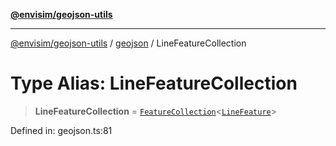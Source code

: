 [**@envisim/geojson-utils**](../../README.md)

---

[@envisim/geojson-utils]() / [geojson](../README.md) / LineFeatureCollection

# Type Alias: LineFeatureCollection

> **LineFeatureCollection** = [`FeatureCollection`](FeatureCollection.md)\<[`LineFeature`](LineFeature.md)\>

Defined in: geojson.ts:81
